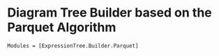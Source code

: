 # Diagram Tree Builder based on the Parquet Algorithm

```@autodocs
Modules = [ExpressionTree.Builder.Parquet]
```